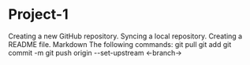 # Project-1
Creating a new GitHub repository. Syncing a local repository. Creating a README file. Markdown The following commands:  git pull git add git commit -m git push origin --set-upstream &lt;-branch->
